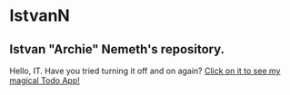 # IstvanN
## Istvan "Archie"  Nemeth's repository.

Hello, IT. Have you tried turning it off and on again?
[Click on it to see my magical Todo App!](https://github.com/IstvanN/todo-app)
